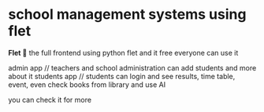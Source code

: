 # school management systems using flet

**Flet 💫**
the full frontend using python flet and it free everyone can use it 

admin app // teachers and school administration can add students and more about it 
students app // students can login and see results, time table, event, even check books from library and use AI 

you can check it for more 
